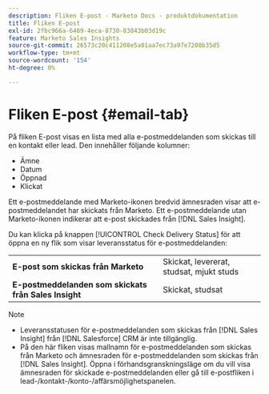 ```yaml
---
description: Fliken E-post - Marketo Docs - produktdokumentation
title: Fliken E-post
exl-id: 2fbc966a-6409-4eca-8730-83843b03d19c
feature: Marketo Sales Insights
source-git-commit: 26573c20c411208e5a01aa7ec73a97e7208b35d5
workflow-type: tm+mt
source-wordcount: '154'
ht-degree: 0%

---
```


# Fliken E-post {#email-tab}

På fliken E-post visas en lista med alla e-postmeddelanden som skickas till en kontakt eller lead. Den innehåller följande kolumner:

* Ämne
* Datum
* Öppnad
* Klickat

Ett e-postmeddelande med Marketo-ikonen bredvid ämnesraden visar att e-postmeddelandet har skickats från Marketo. Ett e-postmeddelande utan Marketo-ikonen indikerar att e-post skickades från [!DNL Sales Insight].

Du kan klicka på knappen [!UICONTROL Check Delivery Status] för att öppna en ny flik som visar leveransstatus för e-postmeddelanden:

<table>
 <tbody>
  <tr>
   <td><strong>E-post som skickas från Marketo</strong></td>
   <td>Skickat, levererat, studsat, mjukt studs</td>
  </tr>
  <tr>
   <td><strong>E-postmeddelanden som skickats från Sales Insight</strong></td>
   <td>Skickat, studsat</td>
  </tr>
 </tbody>
</table>

>[!NOTE]
>
>* Leveransstatusen för e-postmeddelanden som skickas från [!DNL Sales Insight] från [!DNL Salesforce] CRM är inte tillgänglig.
>* På den här fliken visas mallnamn för e-postmeddelanden som skickas från Marketo och ämnesraden för e-postmeddelanden som skickas från [!DNL Sales Insight]. Öppna i förhandsgranskningsläge om du vill visa ämnesraden för skickade e-postmeddelanden eller gå till e-postfliken i lead-/kontakt-/konto-/affärsmöjlighetspanelen.
